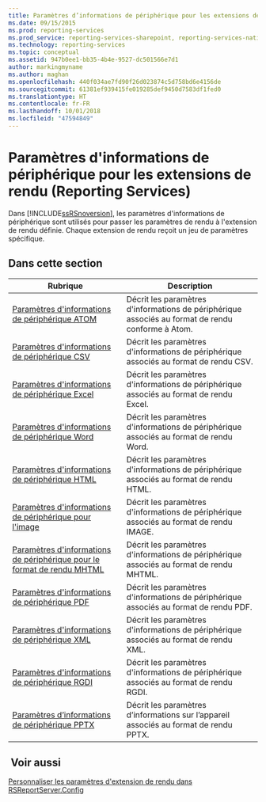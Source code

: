 ```yaml
---
title: Paramètres d’informations de périphérique pour les extensions de rendu (Reporting Services) | Microsoft Docs
ms.date: 09/15/2015
ms.prod: reporting-services
ms.prod_service: reporting-services-sharepoint, reporting-services-native
ms.technology: reporting-services
ms.topic: conceptual
ms.assetid: 947b0ee1-bb35-4b4e-9527-dc501566e7d1
author: markingmyname
ms.author: maghan
ms.openlocfilehash: 440f034ae7fd90f26d023874c5d758bd6e4156de
ms.sourcegitcommit: 61381ef939415fe019285def9450d7583df1fed0
ms.translationtype: HT
ms.contentlocale: fr-FR
ms.lasthandoff: 10/01/2018
ms.locfileid: "47594849"
---
```

# <a name="device-information-settings-for-rendering-extensions-reporting-services"></a>Paramètres d'informations de périphérique pour les extensions de rendu (Reporting Services)
  Dans [!INCLUDE[ssRSnoversion](../includes/ssrsnoversion-md.md)], les paramètres d'informations de périphérique sont utilisés pour passer les paramètres de rendu à l'extension de rendu définie. Chaque extension de rendu reçoit un jeu de paramètres spécifique.  
  
## <a name="in-this-section"></a>Dans cette section  
  
|Rubrique|Description|  
|-----------|-----------------|  
|[Paramètres d'informations de périphérique ATOM](../reporting-services/atom-device-information-settings.md)|Décrit les paramètres d'informations de périphérique associés au format de rendu conforme à Atom.|  
|[Paramètres d'informations de périphérique CSV](../reporting-services/csv-device-information-settings.md)|Décrit les paramètres d'informations de périphérique associés au format de rendu CSV.|  
|[Paramètres d'informations de périphérique Excel](../reporting-services/excel-device-information-settings.md)|Décrit les paramètres d'informations de périphérique associés au format de rendu Excel.|  
|[Paramètres d'informations de périphérique Word](../reporting-services/word-device-information-settings.md)|Décrit les paramètres d'informations de périphérique associés au format de rendu Word.|  
|[Paramètres d'informations de périphérique HTML](../reporting-services/html-device-information-settings.md)|Décrit les paramètres d'informations de périphérique associés au format de rendu HTML.|  
|[Paramètres d'informations de périphérique pour l'image](../reporting-services/image-device-information-settings.md)|Décrit les paramètres d'informations de périphérique associés au format de rendu IMAGE.|  
|[Paramètres d'informations de périphérique pour le format de rendu MHTML](../reporting-services/mhtml-device-information-settings.md)|Décrit les paramètres d'informations de périphérique associés au format de rendu MHTML.|  
|[Paramètres d'informations de périphérique PDF](../reporting-services/pdf-device-information-settings.md)|Décrit les paramètres d'informations de périphérique associés au format de rendu PDF.|  
|[Paramètres d'informations de périphérique XML](../reporting-services/xml-device-information-settings.md)|Décrit les paramètres d'informations de périphérique associés au format de rendu XML.|  
|[Paramètres d'informations de périphérique RGDI](../reporting-services/rgdi-device-information-settings.md)|Décrit les paramètres d'informations de périphérique associés au format de rendu RGDI.|  
|[Paramètres d’informations de périphérique PPTX](../reporting-services/pptx-device-information-settings.md)|Décrit les paramètres d’informations sur l’appareil associés au format de rendu PPTX.|  
  
## <a name="see-also"></a> Voir aussi  
 [Personnaliser les paramètres d'extension de rendu dans RSReportServer.Config](../reporting-services/customize-rendering-extension-parameters-in-rsreportserver-config.md)  
  
  
